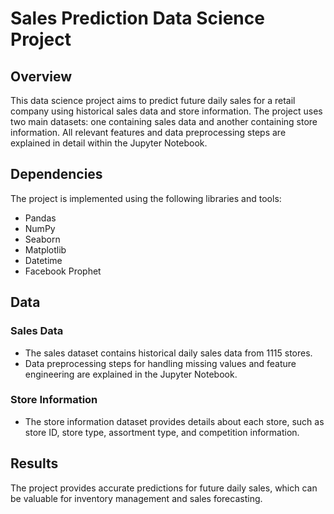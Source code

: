 # Sales Prediction Data Science Project

## Overview
This data science project aims to predict future daily sales for a retail company using historical sales data and store information.
The project uses two main datasets: one containing sales data and another containing store information.
All relevant features and data preprocessing steps are explained in detail within the Jupyter Notebook.

## Dependencies
The project is implemented using the following libraries and tools:
- Pandas
- NumPy
- Seaborn
- Matplotlib
- Datetime
- Facebook Prophet

## Data
### Sales Data
- The sales dataset contains historical daily sales data from 1115 stores.
- Data preprocessing steps for handling missing values and feature engineering are explained in the Jupyter Notebook.

### Store Information
- The store information dataset provides details about each store, such as store ID, store type, assortment type, and competition information.

## Results
The project provides accurate predictions for future daily sales, which can be valuable for inventory management and sales forecasting.





